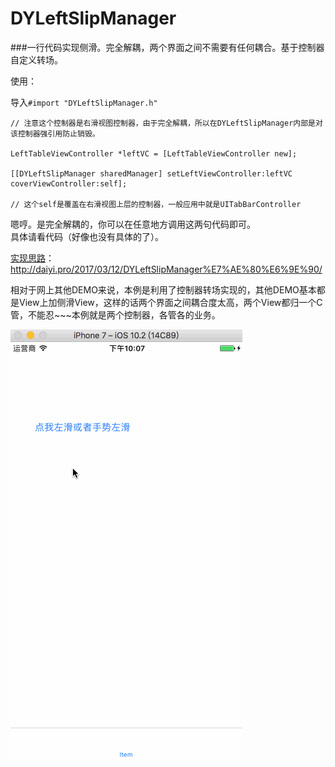 # DYLeftSlipManager

###一行代码实现侧滑。完全解耦，两个界面之间不需要有任何耦合。基于控制器自定义转场。

使用：  

导入`#import "DYLeftSlipManager.h"  `

```iOS
// 注意这个控制器是右滑视图控制器，由于完全解耦，所以在DYLeftSlipManager内部是对该控制器强引用防止销毁。

LeftTableViewController *leftVC = [LeftTableViewController new];

[[DYLeftSlipManager sharedManager] setLeftViewController:leftVC coverViewController:self];

// 这个self是覆盖在右滑视图上层的控制器，一般应用中就是UITabBarController
```

嗯哼。是完全解耦的，你可以在任意地方调用这两句代码即可。  
具体请看代码（好像也没有具体的了）。

[实现思路](http://daiyi.pro/2017/03/12/DYLeftSlipManager%E7%AE%80%E6%9E%90/)：http://daiyi.pro/2017/03/12/DYLeftSlipManager%E7%AE%80%E6%9E%90/

相对于网上其他DEMO来说，本例是利用了控制器转场实现的，其他DEMO基本都是View上加侧滑View，这样的话两个界面之间耦合度太高，两个View都归一个C管，不能忍~~~本例就是两个控制器，各管各的业务。

![DYLeftSlipManagerGIF](DYLeftSlipManagerGIF.gif)

